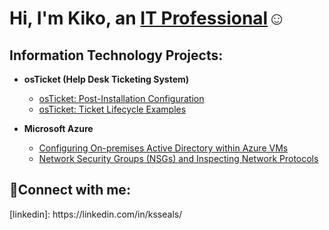 <h1>Hi, I'm Kiko, an <a href="https://linkedin.com/in/ksseals/">IT Professional</a>☺</h1>

<h2> Information Technology Projects:</h2>

- <b>osTicket (Help Desk Ticketing System)</b>
  - [osTicket: Post-Installation Configuration](https://github.com/kikosealscc/post-install-config)
  - [osTicket: Ticket Lifecycle Examples](https://github.com/kikosealscc/ticket-lifecycle)

- <b>Microsoft Azure</b>
  - [Configuring On-premises Active Directory within Azure VMs](https://github.com/kikosealscc/configure-ad)
  - [Network Security Groups (NSGs) and Inspecting Network Protocols](https://github.com/kikosealscc/azure-network-protocols)

<h2>🤳Connect with me:</h2> 
[linkedin]: https://linkedin.com/in/ksseals/
